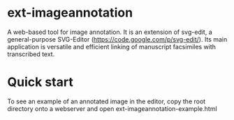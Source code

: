 ext-imageannotation
===================

A web-based tool for image annotation. It is an extension of svg-edit,
a                      general-purpose                      SVG-Editor
(https://code.google.com/p/svg-edit/).   Its   main   application   is
versatile  and   efficient  linking  of   manuscript  facsimiles  with
transcribed text.

Quick start
===========

To see an  example of an annotated image in the  editor, copy the root
directory onto a webserver and open ext-imageannotation-example.html


